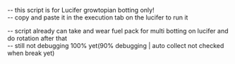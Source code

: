 -- this script is for Lucifer growtopian botting only!                   
-- copy and paste it in the execution tab on the lucifer to run it

-- script already can take and wear fuel pack for multi botting on lucifer and do rotation after that        
-- still not debugging 100% yet(90% debugging | auto collect not checked when break yet)      
